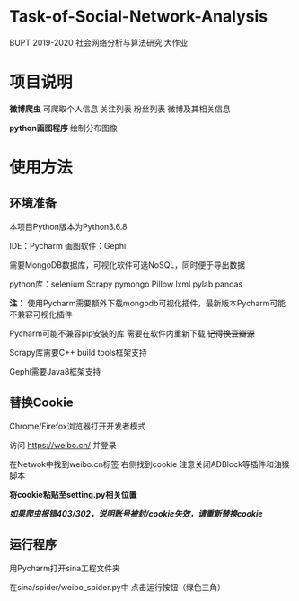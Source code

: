 # Task-of-Social-Network-Analysis

BUPT 2019-2020 社会网络分析与算法研究 大作业

# 项目说明

**微博爬虫** 可爬取个人信息 关注列表 粉丝列表 微博及其相关信息

**python画图程序** 绘制分布图像

# 使用方法

## 环境准备

本项目Python版本为Python3.6.8

IDE：Pycharm 画图软件：Gephi

需要MongoDB数据库，可视化软件可选NoSQL，同时便于导出数据

python库：selenium Scrapy pymongo Pillow lxml pylab pandas

**注：**
使用Pycharm需要额外下载mongodb可视化插件，最新版本Pycharm可能不兼容可视化插件

Pycharm可能不兼容pip安装的库 需要在软件内重新下载  ~~记得换豆瓣源~~

Scrapy库需要C++ build tools框架支持

Gephi需要Java8框架支持

## 替换Cookie
Chrome/Firefox浏览器打开开发者模式

访问 https://weibo.cn/ 并登录

在Netwok中找到weibo.cn标签 右侧找到cookie 注意关闭ADBlock等插件和油猴脚本

**将cookie粘贴至setting.py相关位置**

***如果爬虫报错403/302，说明账号被封/cookie失效，请重新替换cookie***

## 运行程序

用Pycharm打开sina工程文件夹

在sina/spider/weibo_spider.py中 点击运行按钮（绿色三角）


